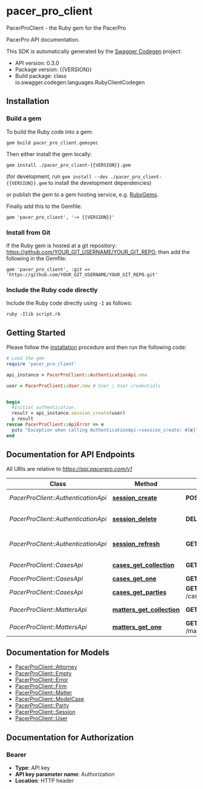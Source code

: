 # pacer_pro_client

PacerProClient - the Ruby gem for the PacerPro

PacerPro API documentation.

This SDK is automatically generated by the [Swagger Codegen](https://github.com/swagger-api/swagger-codegen) project:

- API version: 0.3.0
- Package version: {{VERSION}}
- Build package: class io.swagger.codegen.languages.RubyClientCodegen

## Installation

### Build a gem

To build the Ruby code into a gem:

```shell
gem build pacer_pro_client.gemspec
```

Then either install the gem locally:

```shell
gem install ./pacer_pro_client-{{VERSION}}.gem
```
(for development, run `gem install --dev ./pacer_pro_client-{{VERSION}}.gem` to install the development dependencies)

or publish the gem to a gem hosting service, e.g. [RubyGems](https://rubygems.org/).

Finally add this to the Gemfile:

    gem 'pacer_pro_client', '~> {{VERSION}}'

### Install from Git

If the Ruby gem is hosted at a git repository: https://github.com/YOUR_GIT_USERNAME/YOUR_GIT_REPO, then add the following in the Gemfile:

    gem 'pacer_pro_client', :git => 'https://github.com/YOUR_GIT_USERNAME/YOUR_GIT_REPO.git'

### Include the Ruby code directly

Include the Ruby code directly using `-I` as follows:

```shell
ruby -Ilib script.rb
```

## Getting Started

Please follow the [installation](#installation) procedure and then run the following code:
```ruby
# Load the gem
require 'pacer_pro_client'

api_instance = PacerProClient::AuthenticationApi.new

user = PacerProClient::User.new # User | User credentials


begin
  #Initial authentication.
  result = api_instance.session_create(user)
  p result
rescue PacerProClient::ApiError => e
  puts "Exception when calling AuthenticationApi->session_create: #{e}"
end

```

## Documentation for API Endpoints

All URIs are relative to *https://api.pacerpro.com/v1*

Class | Method | HTTP request | Description
------------ | ------------- | ------------- | -------------
*PacerProClient::AuthenticationApi* | [**session_create**](docs/AuthenticationApi.md#session_create) | **POST** /session | Initial authentication.
*PacerProClient::AuthenticationApi* | [**session_delete**](docs/AuthenticationApi.md#session_delete) | **DELETE** /session | Revoke all JWT tokens (logout).
*PacerProClient::AuthenticationApi* | [**session_refresh**](docs/AuthenticationApi.md#session_refresh) | **GET** /session | Refresh authentication token
*PacerProClient::CasesApi* | [**cases_get_collection**](docs/CasesApi.md#cases_get_collection) | **GET** /cases | A collection of cases.
*PacerProClient::CasesApi* | [**cases_get_one**](docs/CasesApi.md#cases_get_one) | **GET** /cases/{caseId} | A single case.
*PacerProClient::CasesApi* | [**cases_get_parties**](docs/CasesApi.md#cases_get_parties) | **GET** /cases/{caseId}/parties | A table of parties.
*PacerProClient::MattersApi* | [**matters_get_collection**](docs/MattersApi.md#matters_get_collection) | **GET** /matters | A collection of matters.
*PacerProClient::MattersApi* | [**matters_get_one**](docs/MattersApi.md#matters_get_one) | **GET** /matters/{matterId} | A single matter.


## Documentation for Models

 - [PacerProClient::Attorney](docs/Attorney.md)
 - [PacerProClient::Empty](docs/Empty.md)
 - [PacerProClient::Error](docs/Error.md)
 - [PacerProClient::Firm](docs/Firm.md)
 - [PacerProClient::Matter](docs/Matter.md)
 - [PacerProClient::ModelCase](docs/ModelCase.md)
 - [PacerProClient::Party](docs/Party.md)
 - [PacerProClient::Session](docs/Session.md)
 - [PacerProClient::User](docs/User.md)


## Documentation for Authorization


### Bearer

- **Type**: API key
- **API key parameter name**: Authorization
- **Location**: HTTP header

